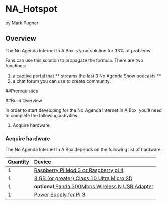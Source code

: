 # NA_Hotspot
by Mark Pugner

## Overview
The No Agenda Internet In A Box is your solution for 33% of problems. 

Fans can use this solution to propagate the formula.  There are two functions:

1. a captive portal that ** streams the last 3 No Agenda Show podcasts **
2. a chat forum you can use to create community.



##Prerequisites


##Build Overview

In order to start developing for the No Agenda Internet In A Box, you'll need to complete the following activities:

1. Acquire hardware

### Acquire hardware
The No Agenda Internet In A Box depends on the following list of hardware:

| Quantity   | Device   |   
| :-------------| :-------------|
| 1 | [Raspberry Pi Mod 3 or Raspberry pi 4](https://www.raspberrypi.com/products/raspberry-pi-4-model-b/) 
| 1 | [8 GB (or greater) Class 10 Ultra Micro SD](https://www.amazon.com/Sandisk-Ultra-Micro-UHS-I-Adapter/dp/B073K14CVB/ref=sr_1_sc_1?s=electronics&ie=UTF8&qid=1532625085&sr=1-1-spell&keywords=16+gb+micro+sdcard)|
| 1 | **optional**[ Panda 300Mbps Wireless N USB Adapter](https://www.amazon.com/dp/B00EQT0YK2/ref=cm_sw_em_r_mt_dp_U_NpixDbQ98HEJQ) |
| 1 | [Power Supply for Pi 3](https://www.amazon.com/Raspberry-Supply-Certified-Compatible-Adapter/dp/B075XMTQJC/ref=sr_1_5?s=electronics&ie=UTF8&qid=1532625410&sr=1-5&keywords=USB+charger+for+raspberry+pi) |


